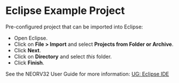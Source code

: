 # Eclipse Example Project

Pre-configured project that can be imported into Eclipse:

* Open Eclipse.
* Click on **File > Import** and select **Projects from Folder or Archive**.
* Click **Next**.
* Click on **Directory** and select _this_ folder.
* Click **Finish**.

See the NEORV32 User Guide for more information: [UG: Eclipse IDE](https://stnolting.github.io/neorv32/ug/#_eclipse_ide)
